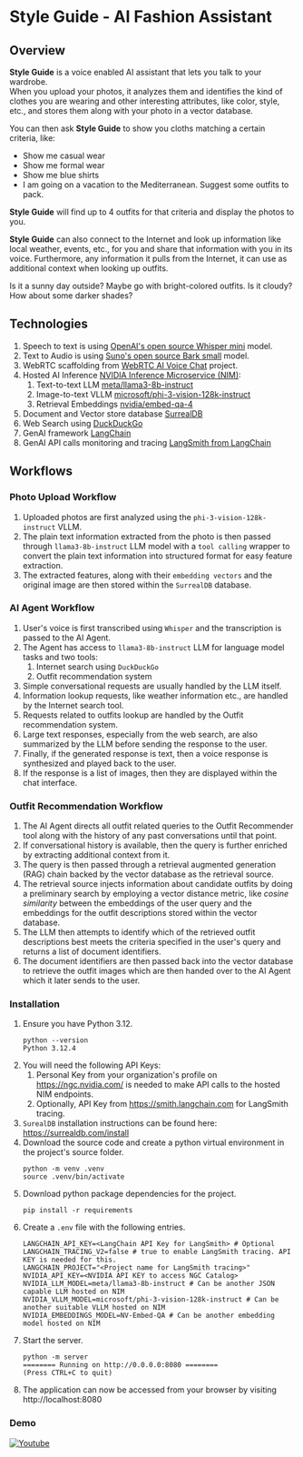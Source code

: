 Style Guide - AI Fashion Assistant
==================================

Overview
--------

**Style Guide** is a voice enabled AI assistant that lets you talk to your wardrobe.  
When you upload your photos, it analyzes them and identifies the kind of clothes you are wearing and other interesting 
attributes, like color, style, etc., and stores them along with your photo in a vector database.  

You can then ask **Style Guide** to show you cloths matching a certain criteria, like:
* Show me casual wear
* Show me formal wear
* Show me blue shirts
* I am going on a vacation to the Mediterranean. Suggest some outfits to pack.

**Style Guide** will find up to 4 outfits for that criteria and display the photos to you. 

**Style Guide** can also connect to the Internet and look up information like local weather, events, etc., for you and 
share that information with you in its voice. 
Furthermore, any information it pulls from the Internet, it can use as additional context when looking up outfits. 

Is it a sunny day outside? Maybe go with 
bright-colored outfits. Is it cloudy? How about some darker shades?

Technologies
------------

1. Speech to text is using [OpenAI's open source Whisper mini](https://huggingface.co/openai/whisper-small) model.
2. Text to Audio is using [Suno's open source Bark small](https://huggingface.co/suno/bark-small) model. 
3. WebRTC scaffolding from [WebRTC AI Voice Chat](https://github.com/lalanikarim/webrtc-ai-voice-chat/) project.
4. Hosted AI Inference [NVIDIA Inference Microservice (NIM)](https://www.nvidia.com/en-us/ai/):
   1. Text-to-text LLM [meta/llama3-8b-instruct](https://build.nvidia.com/meta/llama3-8b)
   2. Image-to-text VLLM [microsoft/phi-3-vision-128k-instruct](https://build.nvidia.com/microsoft/phi-3-vision-128k-instruct)
   3. Retrieval Embeddings [nvidia/embed-qa-4](https://build.nvidia.com/nvidia/embed-qa-4)
5. Document and Vector store database [SurrealDB](https://surrealdb.com/)
6. Web Search using [DuckDuckGo](https://duckduckgo.com/)
7. GenAI framework [LangChain](https://www.langchain.com/)
8. GenAI API calls monitoring and tracing [LangSmith from LangChain](https://docs.smith.langchain.com/)

Workflows
---------

### Photo Upload Workflow

1. Uploaded photos are first analyzed using the `phi-3-vision-128k-instruct` VLLM.
2. The plain text information extracted from the photo is then passed through `llama3-8b-instruct` LLM model with a
`tool calling` wrapper to convert the plain text information into structured format for easy feature extraction.
3. The extracted features, along with their `embedding vectors` and the original image are then stored within the 
`SurrealDB` database.

### AI Agent Workflow

1. User's voice is first transcribed using `Whisper` and the transcription is passed to the AI Agent.
2. The Agent has access to `llama3-8b-instruct` LLM for language model tasks and two tools:
   1. Internet search using `DuckDuckGo`
   2. Outfit recommendation system
3. Simple conversational requests are usually handled by the LLM itself.
4. Information lookup requests, like weather information etc., are handled by the Internet search tool.
5. Requests related to outfits lookup are handled by the Outfit recommendation system.
6. Large text responses, especially from the web search, are also summarized by the LLM before sending the response to 
the user.
7. Finally, if the generated response is text, then a voice response is synthesized and played back to the user. 
8. If the response is a list of images, then they are displayed within the chat interface.

### Outfit Recommendation Workflow

1. The AI Agent directs all outfit related queries to the Outfit Recommender tool along with the history of any past 
conversations until that point.
2. If conversational history is available, then the query is further enriched by extracting additional context from it.
3. The query is then passed through a retrieval augmented generation (RAG) chain backed by the vector database as the 
retrieval source.
4. The retrieval source injects information about candidate outfits by doing a preliminary search by employing a vector 
distance metric, like *cosine similarity* between the embeddings of the user query and the embeddings for the outfit 
descriptions stored within the vector database.
5. The LLM then attempts to identify which of the retrieved outfit descriptions best meets the criteria specified in 
the user's query and returns a list of document identifiers.
6. The document identifiers are then passed back into the vector database to retrieve the outfit images which are then 
handed over to the AI Agent which it later sends to the user.

### Installation

1. Ensure you have Python 3.12.
   ```
   python --version
   Python 3.12.4
   ```
2. You will need the following API Keys:
   1. Personal Key from your organization's profile on https://ngc.nvidia.com/ is needed to make API calls to the hosted
      NIM endpoints.
   2. Optionally, API Key from https://smith.langchain.com for LangSmith tracing.
3. `SurealDB` installation instructions can be found here: https://surrealdb.com/install
4. Download the source code and create a python virtual environment in the project's source folder.
   ```
   python -m venv .venv
   source .venv/bin/activate
   ```
5. Download python package dependencies for the project.
   ```
   pip install -r requirements
   ```
6. Create a `.env` file with the following entries.
   ```
   LANGCHAIN_API_KEY=<LangChain API Key for LangSmith> # Optional
   LANGCHAIN_TRACING_V2=false # true to enable LangSmith tracing. API KEY is needed for this.
   LANGCHAIN_PROJECT="<Project name for LangSmith tracing>"
   NVIDIA_API_KEY=<NVIDIA API KEY to access NGC Catalog>
   NVIDIA_LLM_MODEL=meta/llama3-8b-instruct # Can be another JSON capable LLM hosted on NIM
   NVIDIA_VLLM_MODEL=microsoft/phi-3-vision-128k-instruct # Can be another suitable VLLM hosted on NIM
   NVIDIA_EMBEDDINGS_MODEL=NV-Embed-QA # Can be another embedding model hosted on NIM
   ```
7. Start the server.
   ```
   python -m server
   ======== Running on http://0.0.0.0:8080 ========
   (Press CTRL+C to quit)
   ```
8. The application can now be accessed from your browser by visiting http://localhost:8080

### Demo

[![Youtube](https://img.youtube.com/vi/@klcoder/0.jpg)](https://www.youtube.com/watch?v=aWYGDufOR_k)
